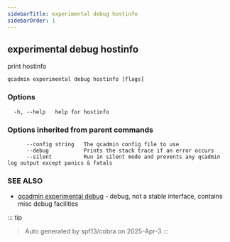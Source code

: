 ```yaml
---
sidebarTitle: experimental debug hostinfo
sidebarOrder: 1
---
```


## experimental debug hostinfo

print hostinfo

```
qcadmin experimental debug hostinfo [flags]
```

### Options

```
  -h, --help   help for hostinfo
```

### Options inherited from parent commands

```
      --config string   The qcadmin config file to use
      --debug           Prints the stack trace if an error occurs
      --silent          Run in silent mode and prevents any qcadmin log output except panics & fatals
```

### SEE ALSO

* [qcadmin experimental debug](experimental_debug.md)	 - debug, not a stable interface, contains misc debug facilities

::: tip
>Auto generated by spf13/cobra on 2025-Apr-3
:::
